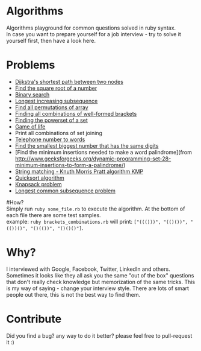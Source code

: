 Algorithms
==========

Algorithms playground for common questions solved in ruby syntax.  
In case you want to prepare yourself for a job interview - try to solve it yourself first, then have a look here.  

# Problems

- [Dijkstra's shortest path between two nodes](https://en.wikipedia.org/wiki/Dijkstra%27s_algorithm)
- [Find the square root of a number](https://en.wikipedia.org/wiki/Newton%27s_method)
- [Binary search](https://en.wikipedia.org/wiki/Binary_search_algorithm)
- [Longest increasing subsequence](http://en.wikipedia.org/wiki/Longest_increasing_subsequence)  
- [Find all permutations of array](https://en.wikipedia.org/wiki/Permutation)
- [Finding all combinations of well-formed brackets](http://stackoverflow.com/questions/727707/finding-all-combinations-of-well-formed-brackets)  
- [Finding the powerset of a set](http://en.wikipedia.org/wiki/Power_set)
- [Game of life](https://en.wikipedia.org/wiki/Conway%27s_Game_of_Life)
- Print all combinations of set joining
- [Telephone number to words](http://www.mobilefish.com/services/phonenumber_words/phonenumber_words.php)
- [Find the smallest biggest number that has the same digits](http://stackoverflow.com/questions/9368205/given-a-number-find-the-next-higher-number-which-has-the-exact-same-set-of-digi)  
- [Find the minimum insertions needed to make a word palindrome](from http://www.geeksforgeeks.org/dynamic-programming-set-28-minimum-insertions-to-form-a-palindrome/)
- [String matching - Knuth Morris Pratt algorithm KMP](http://en.wikipedia.org/wiki/Knuth%E2%80%93Morris%E2%80%93Pratt_algorithm)
- [Quicksort algorithm](http://en.wikipedia.org/wiki/Quicksort)
- [Knapsack problem](http://en.wikipedia.org/wiki/Knapsack_problem)
- [Longest common subsequence problem](https://en.wikipedia.org/wiki/Longest_common_subsequence_problem)

#How?  
Simply run `ruby some_file.rb` to execute the algorithm. At the bottom of each file there are some test samples.  
example: `ruby brackets_combinations.rb` will print: `["((()))", "(()())", "(())()", "()(())", "()()()"]`.  

# Why?
I interviewed with Google, Facebook, Twitter, LinkedIn and others. 
Sometimes it looks like they all ask you the same "out of the box" questions that don't really check knowledge but memorization of the same tricks. 
This is my way of saying - change your interview style. There are lots of smart people out there, this is not the best way to find them. 

# Contribute 
Did you find a bug? any way to do it better? please feel free to pull-request it :)
